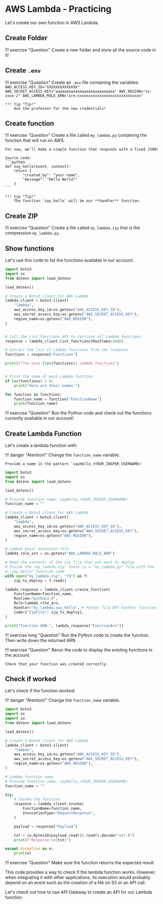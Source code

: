 # AWS Lambda - Practicing

Let's create our own function in AWS Lambda.

## Create Folder

!!! exercise "Question"
    Create a new folder and store all the source code in it!

## Create `.env`

!!! exercise "Question"
    Create an `.env` file containing the variables:
    ```
    AWS_ACCESS_KEY_ID="XXXXXXXXXXXXXX"
    AWS_SECRET_ACCESS_KEY="aaaaaaaaaaaaaaaaaaaaaaaaaaa"
    AWS_REGION="xx-xxxx-2"
    AWS_LAMBDA_ROLE_ARN="arn:xxxxxxxxxxxxxxxxxxxxxxxxxxxxx"
    ```

    !!! tip "Tip!"
        Ask the professor for the new credentials!

## Create function

!!! exercise "Question"
    Create a file called `my_lambda.py` containing the function that will run on AWS.

    For now, we'll make a simple function that responds with a fixed JSON!

    Source code:
    ```python
    def say_hello(event, context):
        return {
            "created_by": "your name",
            "message": "Hello World!"
        }
    ```

    !!! tip "Tip!"
        The function `say_hello` will be our **handler** function.

## Create ZIP

!!! exercise "Question"
    Create a file called `my_lambda.zip` that is the compression `my_lambda.py`.

## Show functions

Let's use this code to list the functions available in our account:

```python
import boto3
import os
from dotenv import load_dotenv

load_dotenv()

# Create a Boto3 client for AWS Lambda
lambda_client = boto3.client(
    "lambda",
    aws_access_key_id=os.getenv("AWS_ACCESS_KEY_ID"),
    aws_secret_access_key=os.getenv("AWS_SECRET_ACCESS_KEY"),
    region_name=os.getenv("AWS_REGION"),
)


# Call the list_functions API to retrieve all Lambda functions
response = lambda_client.list_functions(MaxItems=1000)

# Extract the list of Lambda functions from the response
functions = response["Functions"]

print(f"You have {len(functions)} Lambda functions")


# Print the name of each Lambda function
if len(functions) > 0:
    print("Here are their names:")

for function in functions:
    function_name = function["FunctionName"]
    print(function_name)
```

!!! exercise "Question"
    Run the Python code and check out the functions currently available in our account!

## Create Lambda Function

Let's create a lambda function with:

!!! danger "Atention!"
    Change the `function_name` variable.
    
    Provide a name in the pattern `sayHello_<YOUR_INSPER_USERNAME>`

```python
import boto3
import os
from dotenv import load_dotenv

load_dotenv()

# Provide function name: sayHello_<YOUR_INSPER_USERNAME>
function_name = ""

# Create a Boto3 client for AWS Lambda
lambda_client = boto3.client(
    "lambda",
    aws_access_key_id=os.getenv("AWS_ACCESS_KEY_ID"),
    aws_secret_access_key=os.getenv("AWS_SECRET_ACCESS_KEY"),
    region_name=os.getenv("AWS_REGION"),
)

# Lambda basic execution role
lambda_role_arn = os.getenv("AWS_LAMBDA_ROLE_ARN")

# Read the contents of the zip file that you want to deploy
# Inside the "my_lambda.zip" there is a "my_lambda.py" file with the
# "say_hello" function code
with open("my_lambda.zip", "rb") as f:
    zip_to_deploy = f.read()

lambda_response = lambda_client.create_function(
    FunctionName=function_name,
    Runtime="python3.9",
    Role=lambda_role_arn,
    Handler="my_lambda.say_hello", # Python file DOT handler function
    Code={"ZipFile": zip_to_deploy},
)

print("Function ARN:", lambda_response["FunctionArn"])
```

!!! exercise long "Question"
    Run the Python code to create the function. Then write down the returned ARN

!!! exercise "Question"
    Rerun the code to display the existing functions in the account.

    Check that your function was created correctly.

## Check if worked

Let's check if the function worked:

!!! danger "Atention!"
    Change the `function_name` variable.

```python
import boto3
import os
import io
from dotenv import load_dotenv

load_dotenv()

# Create a Boto3 client for AWS Lambda
lambda_client = boto3.client(
    "lambda",
    aws_access_key_id=os.getenv("AWS_ACCESS_KEY_ID"),
    aws_secret_access_key=os.getenv("AWS_SECRET_ACCESS_KEY"),
    region_name=os.getenv("AWS_REGION"),
)

# Lambda function name
# Provide function name: sayHello_<YOUR_INSPER_USERNAME>
function_name = ""

try:
    # Invoke the function
    response = lambda_client.invoke(
        FunctionName=function_name,
        InvocationType="RequestResponse",
    )

    payload = response["Payload"]

    txt = io.BytesIO(payload.read()).read().decode("utf-8")
    print(f"Response:\n{txt}")

except Exception as e:
    print(e)
```

!!! exercise "Question"
    Make sure the function returns the expected result

This code provides a way to check if the lambda function works. However, when integrating it with other applications, its execution would probably depend on an event such as the creation of a file on S3 or an API call.

Let's check out how to use API Gateway to create an API for our Lambda function.
